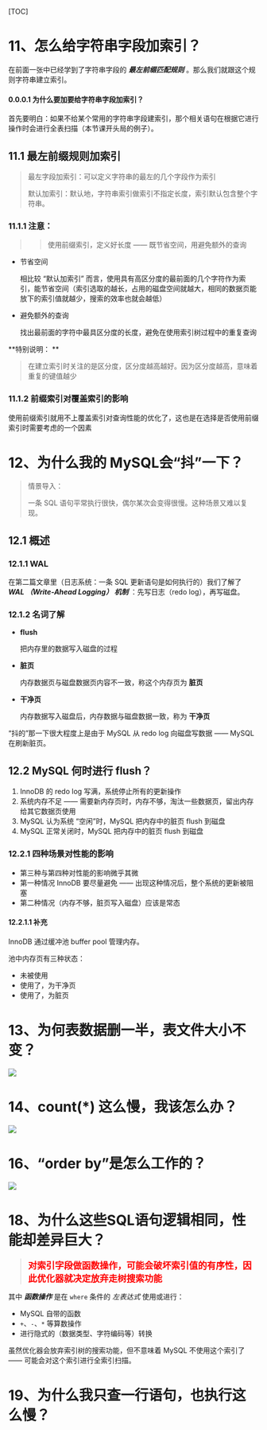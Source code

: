 [TOC]

# 11、怎么给字符串字段加索引？

在前面一张中已经学到了字符串字段的 ***最左前缀匹配规则***  。那么我们就跟这个规则字符串建立索引。

#### 0.0.0.1 为什么要加要给字符串字段加索引？

首先要明白：如果不给某个常用的字符串字段建索引，那个相关语句在根据它进行操作时会进行全表扫描（本节课开头局的例子）。

## 11.1 最左前缀规则加索引

> 最左字段加索引：可以定义字符串的最左的几个字段作为索引
>
> 默认加索引：默认地，字符串索引做索引不指定长度，索引默认包含整个字符串。

### 11.1.1 注意：

> > 使用前缀索引，定义好长度 —— 既节省空间，用避免额外的查询

- 节省空间

  相比较 “默认加索引” 而言，使用具有高区分度的最前面的几个字符作为索引，能节省空间（索引选取的越长，占用的磁盘空间就越大，相同的数据页能放下的索引值就越少，搜索的效率也就会越低）

- 避免额外的查询

  找出最前面的字符中最具区分度的长度，避免在使用索引树过程中的重复查询

  

**特别说明： **

> 在建立索引时关注的是区分度，区分度越高越好。因为区分度越高，意味着重复的键值越少

### 11.1.2 前缀索引对覆盖索引的影响 

使用前缀索引就用不上覆盖索引对查询性能的优化了，这也是在选择是否使用前缀索引时需要考虑的一个因素

# 12、为什么我的 MySQL会“抖”一下？

> 情景导入：
>
> 一条 SQL 语句平常执行很快，偶尔某次会变得很慢。这种场景又难以复现。

## 12.1 概述

### 12.1.1 WAL 

在第二篇文章里（日志系统：一条 SQL 更新语句是如何执行的）我们了解了 ***WAL （Write-Ahead Logging） 机制*** ：先写日志（redo log），再写磁盘。

### 12.1.2 名词了解

- **flush**

  把内存里的数据写入磁盘的过程

- **脏页**

  内存数据页与磁盘数据页内容不一致，称这个内存页为 **脏页**

- **干净页**

  内存数据写入磁盘后，内存数据与磁盘数据一致，称为 **干净页**





“抖的”那一下很大程度上是由于 MySQL 从 redo log 向磁盘写数据 —— MySQL 在刷新脏页。

## 12.2 MySQL 何时进行 flush？

1. InnoDB 的 redo log 写满，系统停止所有的更新操作
2. 系统内存不足 —— 需要新内存页时，内存不够，淘汰一些数据页，留出内存给其它数据页使用
3. MySQL 认为系统 “空闲”时，MySQL 把内存中的脏页 flush 到磁盘
4. MySQL 正常关闭时，MySQL 把内存中的脏页 flush 到磁盘

### 12.2.1 四种场景对性能的影响

- 第三种与第四种对性能的影响微乎其微
- 第一种情况 InnoDB 要尽量避免 —— 出现这种情况后，整个系统的更新被阻塞
- 第二种情况（内存不够，脏页写入磁盘）应该是常态

#### 12.2.1.1 补充

InnoDB 通过缓冲池 buffer pool 管理内存。

池中内存页有三种状态：

- 未被使用
- 使用了，为干净页
- 使用了，为脏页



# 13、为何表数据删一半，表文件大小不变？

<img src="./xmind/13、为何表数据删一半，表文件大小不变？.png"/>

# 14、count(*) 这么慢，我该怎么办？

<img src="./xmind/14、count() 这么慢，我该怎么办？.png"/>

# 	16、“order by”是怎么工作的？

<img src="./xmind/16、“order by”是怎么工作的？.png"/>

# 18、为什么这些SQL语句逻辑相同，性能却差异巨大？

> <span style="font-weight: bold; font-size: large; color: red;">对索引字段做函数操作，可能会破坏索引值的有序性，因此优化器就决定放弃走树搜索功能</span>

其中 ***函数操作***  是在 `where` 条件的 *左表达式*  使用或进行：

- MySQL 自带的函数
- `+`、`-`、`*` 等算数操作
- 进行隐式的（数据类型、字符编码等）转换

虽然优化器会放弃索引树的搜索功能，但不意味着 MySQL 不使用这个索引了 —— 可能会对这个索引进行全索引扫描。



# 19、为什么我只查一行语句，也执行这么慢？

